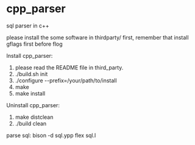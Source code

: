 # cpp_parser
sql parser in c++

please install the some software in thirdparty/ first,
remember that install gflags first before flog 

Install cpp_parser:
1. please read the README file in third_party.
2. ./build.sh init
3. ./configure --prefix=/your/path/to/install 
4. make
5. make install

Uninstall cpp_parser:
1. make distclean
2. ./build clean

parse sql:
bison -d sql.ypp
flex sql.l
